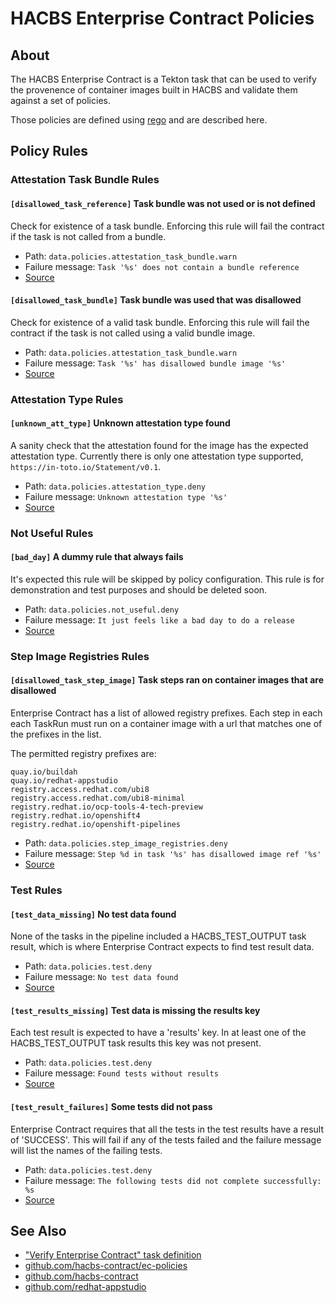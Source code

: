 
HACBS Enterprise Contract Policies
==================================

About
-----

The HACBS Enterprise Contract is a Tekton task that can be used to verify the
provenence of container images built in HACBS and validate them against a set of
policies.

Those policies are defined using
[rego](https://www.openpolicyagent.org/docs/latest/policy-language/) and are
described here.

Policy Rules
------------

### Attestation Task Bundle Rules

#### `[disallowed_task_reference]` Task bundle was not used or is not defined

Check for existence of a task bundle. Enforcing this rule will
fail the contract if the task is not called from a bundle.

* Path: `data.policies.attestation_task_bundle.warn`
* Failure message: `Task '%s' does not contain a bundle reference`
* [Source](https://github.com/hacbs-contract/ec-policies/blob/main/policies/attestation_task_bundle.rego#L16)

#### `[disallowed_task_bundle]` Task bundle was used that was disallowed

Check for existence of a valid task bundle. Enforcing this rule will
fail the contract if the task is not called using a valid bundle image.

* Path: `data.policies.attestation_task_bundle.warn`
* Failure message: `Task '%s' has disallowed bundle image '%s'`
* [Source](https://github.com/hacbs-contract/ec-policies/blob/main/policies/attestation_task_bundle.rego#L35)

### Attestation Type Rules

#### `[unknown_att_type]` Unknown attestation type found

A sanity check that the attestation found for the image has the expected
attestation type. Currently there is only one attestation type supported,
`https://in-toto.io/Statement/v0.1`.

* Path: `data.policies.attestation_type.deny`
* Failure message: `Unknown attestation type '%s'`
* [Source](https://github.com/hacbs-contract/ec-policies/blob/main/policies/attestation_type.rego#L21)

### Not Useful Rules

#### `[bad_day]` A dummy rule that always fails

It's expected this rule will be skipped by policy configuration.
This rule is for demonstration and test purposes and should be deleted soon.

* Path: `data.policies.not_useful.deny`
* Failure message: `It just feels like a bad day to do a release`
* [Source](https://github.com/hacbs-contract/ec-policies/blob/main/policies/not_useful.rego#L17)

### Step Image Registries Rules

#### `[disallowed_task_step_image]` Task steps ran on container images that are disallowed

Enterprise Contract has a list of allowed registry prefixes. Each step in each
each TaskRun must run on a container image with a url that matches one of the
prefixes in the list.

The permitted registry prefixes are:

```
quay.io/buildah
quay.io/redhat-appstudio
registry.access.redhat.com/ubi8
registry.access.redhat.com/ubi8-minimal
registry.redhat.io/ocp-tools-4-tech-preview
registry.redhat.io/openshift4
registry.redhat.io/openshift-pipelines
```

* Path: `data.policies.step_image_registries.deny`
* Failure message: `Step %d in task '%s' has disallowed image ref '%s'`
* [Source](https://github.com/hacbs-contract/ec-policies/blob/main/policies/step_image_registries.rego#L26)

### Test Rules

#### `[test_data_missing]` No test data found

None of the tasks in the pipeline included a HACBS_TEST_OUTPUT
task result, which is where Enterprise Contract expects to find
test result data.

* Path: `data.policies.test.deny`
* Failure message: `No test data found`
* [Source](https://github.com/hacbs-contract/ec-policies/blob/main/policies/test.rego#L18)

#### `[test_results_missing]` Test data is missing the results key

Each test result is expected to have a 'results' key. In at least
one of the HACBS_TEST_OUTPUT task results this key was not present.

* Path: `data.policies.test.deny`
* Failure message: `Found tests without results`
* [Source](https://github.com/hacbs-contract/ec-policies/blob/main/policies/test.rego#L32)

#### `[test_result_failures]` Some tests did not pass

Enterprise Contract requires that all the tests in the
test results have a result of 'SUCCESS'. This will fail if any
of the tests failed and the failure message will list the names
of the failing tests.

* Path: `data.policies.test.deny`
* Failure message: `The following tests did not complete successfully: %s`
* [Source](https://github.com/hacbs-contract/ec-policies/blob/main/policies/test.rego#L49)

See Also
--------

* ["Verify Enterprise Contract" task definition](https://github.com/redhat-appstudio/build-definitions/blob/main/tasks/verify-enterprise-contract.yaml)
* [github.com/hacbs-contract/ec-policies](https://github.com/hacbs-contract/ec-policies)
* [github.com/hacbs-contract](https://github.com/hacbs-contract)
* [github.com/redhat-appstudio](https://github.com/redhat-appstudio/)
